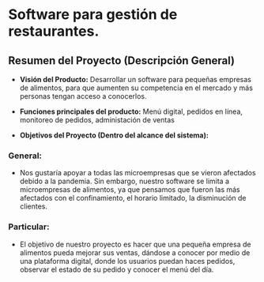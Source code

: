 
# Software para gestión de restaurantes.

## Resumen del Proyecto (Descripción General)
- **Visión del Producto:** Desarrollar un software para pequeñas empresas de alimentos, para que aumenten su competencia en el mercado y más personas tengan acceso a conocerlos.

- **Funciones principales del producto:** Menú digital, pedidos en línea, monitoreo de pedidos, administación de ventas


- **Objetivos del Proyecto (Dentro del alcance del sistema):** 
### **General:**

- Nos gustaría apoyar a todas las microempresas que se vieron afectados debido a la pandemia. Sin embargo, nuestro software se limita a microempresas de alimentos,       ya que pensamos que fueron las más afectados con el confinamiento, el horario limitado, la disminución de clientes.

### **Particular:**
- El objetivo de nuestro proyecto es hacer que una pequeña empresa de alimentos pueda mejorar sus ventas, dándose a conocer por medio de una plataforma digital,         donde los usuarios puedan haces pedidos, observar el estado de su pedido y conocer el menú del día.

 
